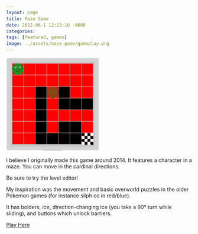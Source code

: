 ```yaml
---
layout: page
title: Maze Game
date: 2022-06-1 12:13:16 -0600
categories:
tags: [featured, games]
image: ../assets/maze-game/gameplay.png
---
```


<a href="https://cwynn.com/maze"><img width="50%" src="../assets/maze-game/gameplay.png" /></a>

I believe I originally made this game around 2014. It features a character in a maze. You can move in the cardinal directions.

Be sure to try the level editor!

<!--more-->

My inspiration was the movement and basic overworld puzzles in the older Pokemon games (for instance silph co in red/blue).

It has bolders, ice, direction-changing ice (you take a 90° turn while sliding), and buttons which unlock barriers.

[Play Here](https://cwynn.com/maze)

